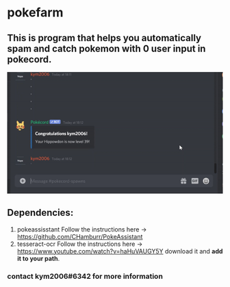 # pokefarm
## This is program that helps you automatically spam and catch pokemon with 0 user input in pokecord.
![alt text](https://github.com/kym2006/pokefarm/blob/master/pokefarm.gif?raw=true)

## Dependencies:
1. pokeassisstant
Follow the instructions here -> https://github.com/CHamburr/PokeAssistant
2. tesseract-ocr
Follow the instructions here -> https://www.youtube.com/watch?v=haHuVAUGY5Y
download it and **add it to your path**.
### contact kym2006#6342 for more information
